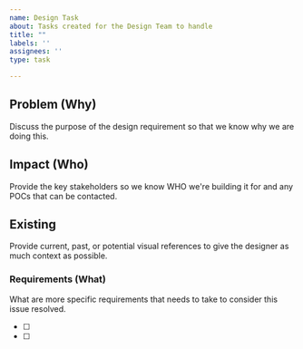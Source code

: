 ```yaml
---
name: Design Task
about: Tasks created for the Design Team to handle
title: ""
labels: ''
assignees: ''
type: task

---
```


## Problem (Why)

Discuss the purpose of the design requirement so that we know why we are doing this.

## Impact (Who) 

Provide the key stakeholders so we know WHO we're building it for and any POCs that can be contacted.

## Existing

Provide current, past, or potential visual references to give the designer as much context as possible.

### Requirements (What)

What are more specific requirements that needs to take to consider this issue resolved.

- [ ]
- [ ]
